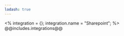 ```yaml
---
lodash: true
---
```

<% integration = {};
integration.name = "Sharepoint"; %>
@@includes.integrations@@

